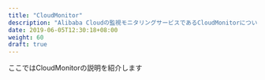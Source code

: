 ```yaml
---
title: "CloudMonitor"
description: "Alibaba Cloudの監視モニタリングサービスであるCloudMonitorについて記載します"
date: 2019-06-05T12:30:18+08:00
weight: 60
draft: true
---
```

ここではCloudMonitorの説明を紹介します